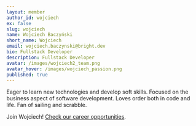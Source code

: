 ```yaml
---
layout: member
author_id: wojciech
ex: false
slug: wojciech
name: Wojciech Baczyński
short_name: Wojciech
email: wojciech.baczynski@bright.dev
bio: Fullstack Developer
description: Fullstack Developer
avatar: /images/wojciech2_team.png
avatar_hover: /images/wojciech_passion.png
published: true
---
```

Eager to learn new technologies and develop soft skills. Focused on the business aspect of software development. Loves order both in code and life. Fan of sailing and scrabble.

<YouTube videoId='Mg0HP-EIzBc' />

Join Wojciech! [Check our career opportunities](/career).
